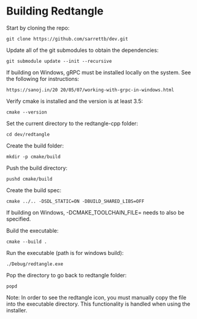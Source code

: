 
# Building Redtangle

Start by cloning the repo:

    git clone https://github.com/sarrettb/dev.git

Update all of the git submodules to obtain the dependencies:

    git submodule update --init --recursive

If building on Windows, gRPC must be installed locally on the system. See the following for instructions:

    https://sanoj.in/20 20/05/07/working-with-grpc-in-windows.html

Verify cmake is installed and the version is at least 3.5:

    cmake --version 

Set the current directory to the redtangle-cpp folder:

    cd dev/redtangle

Create the build folder:

    mkdir -p cmake/build 

Push the build directory:

    pushd cmake/build 

Create the build spec:
    
    cmake ../.. -DSDL_STATIC=ON -DBUILD_SHARED_LIBS=OFF

If building on Windows, -DCMAKE_TOOLCHAIN_FILE=<path> needs to also be specified. 

Build the executable:

    cmake --build . 

Run the executable (path is for windows build):

    ./Debug/redtangle.exe

Pop the directory to go back to redtangle folder:

    popd

Note: In order to see the redtangle icon, you must manually copy the file into the executable directory. This functionality is handled when using the installer.  